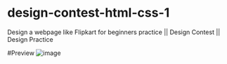 # design-contest-html-css-1
Design a webpage like Flipkart for beginners practice || Design Contest || Design Practice

#Preview
![image](https://user-images.githubusercontent.com/38884716/126159031-7afe4ea2-96d8-4cc9-8734-5fed6221492e.png)

